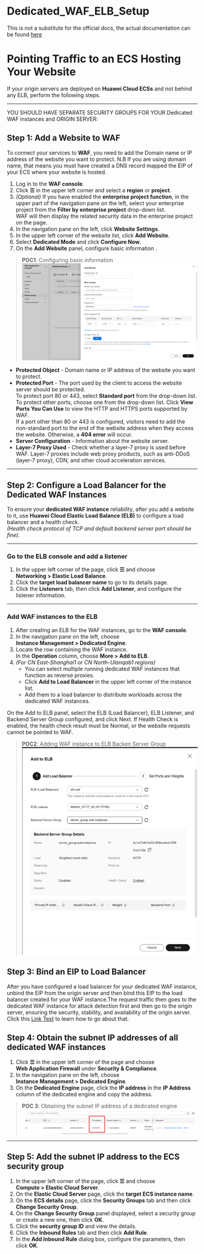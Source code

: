 # Dedicated_WAF_ELB_Setup
This is not a substitute for the official docs, the actual documentation can be found [here](https://support.huaweicloud.com/intl/en-us/usermanual-waf/waf_01_0250.html#section0)
# Pointing Traffic to an ECS Hosting Your Website

If your origin servers are deployed on **Huawei Cloud ECSs** and not behind any ELB, perform the following steps. 

---
YOU SHOULD HAVE SEPARATE SECURITY GROUPS FOR YOUR Dedicated WAF instances and ORIGIN SERVER:

## Step 1: Add a Website to WAF

To connect your services to **WAF**, you need to add the Domain name or IP address of the website you want to protect.
N.B If you are using domain name, that means you must have created a DNS record mapped the EIP of your ECS where your website is hosted. 
1. Log in to the **WAF console**.
2. Click **☰** in the upper left corner and select a **region** or **project**.
3. *(Optional)* If you have enabled the **enterprise project function**, in the upper part of the navigation pane on the left, select your enterprise project from the **Filter by enterprise project** drop-down list.  
   WAF will then display the related security data in the enterprise project on the page.
4. In the navigation pane on the left, click **Website Settings**.
5. In the upper left corner of the website list, click **Add Website**.
6. Select **Dedicated Mode** and click **Configure Now**.
7. On the **Add Website** panel, configure basic information .

> **POC1**: Configuring basic information  
> ![](img/POC_Add_website_WAF.png)

 - **Protected Object** - Domain name or IP address of the website you want to protect.
- **Protected Port** - The port used by the client to access the website server should be protected.  
  To protect port 80 or 443, select **Standard port** from the drop-down list.  
  To protect other ports, choose one from the drop-down list. Click **View Ports You Can Use** to view the HTTP and HTTPS ports supported by WAF.  
  If a port other than 80 or 443 is configured, visitors need to add the non-standard port to the end of the website address when they access the website. Otherwise, a **404 error** will occur.
- **Server Configuration** - Information about the website server.
- **Layer-7 Proxy Used** - Check whether a layer-7 proxy is used before WAF. Layer-7 proxies include web proxy products, such as anti-DDoS (layer-7 proxy), CDN, and other cloud acceleration services.


---
## Step 2: Configure a Load Balancer for the Dedicated WAF Instances

To ensure your **dedicated WAF instance** reliability, after you add a website to it, use **Huawei Cloud Elastic Load Balance (ELB)** to configure a load balancer and a health check.  
*(Health check protocol of TCP and default backend server port should be fine).*

---

### Go to the ELB console and add a listener

1. In the upper left corner of the page, click **☰** and choose  
   **Networking > Elastic Load Balance**.
2. Click the **target load balancer name** to go to its details page.
3. Click the **Listeners** tab, then click **Add Listener**, and configure the listener information.

---

### Add WAF instances to the ELB

1. After creating an ELB for the WAF instances, go to the **WAF console**.
2. In the navigation pane on the left, choose  
   **Instance Management > Dedicated Engine**.
3. Locate the row containing the WAF instance.  
   In the **Operation** column, choose **More > Add to ELB**.
4. *(For CN East-Shanghai1 or CN North-Ulanqab1 regions)*  
   - You can select multiple running dedicated WAF instances that function as reverse proxies.  
   - Click **Add to Load Balancer** in the upper left corner of the instance list.  
   - Add them to a load balancer to distribute workloads across the dedicated WAF instances.


On the Add to ELB panel, select the ELB (Load Balancer), ELB Listener, and Backend Server Group configured, and click Next.
If Health Check is enabled, the health check result must be Normal, or the website requests cannot be pointed to WAF.
> **POC2**: Adding WAF instance to ELB Backen Server Group  
![](img/ADD_WAF_ELB.png)

## Step 3: Bind an EIP to Load Balancer
After you have configured a load balancer for your dedicated WAF instance, unbind the EIP from the origin server and then bind this EIP to the load balancer created for your WAF instance.The request traffic then goes to the dedicated WAF instance for attack detection first and then go to the origin server, ensuring the security, stability, and availability of the origin server. Click this [Link Text](https://support.huaweicloud.com/intl/en-us/usermanual-waf/waf_01_0250.html#section5) to learn how to go about that.
## Step 4: Obtain the subnet IP addresses of all dedicated WAF instances

1. Click **☰** in the upper left corner of the page and choose  
   **Web Application Firewall** under **Security & Compliance**.
2. In the navigation pane on the left, choose  
   **Instance Management > Dedicated Engine**.
3. On the **Dedicated Engine** page, click the **IP address** in the **IP Address** column of the dedicated engine and copy the address.

> **POC 3**: Obtaining the subnet IP address of a dedicated engine  
> ![](img/WAF-IP.png)

---

## Step 5: Add the subnet IP address to the ECS security group

1. In the upper left corner of the page, click **☰** and choose  
   **Compute > Elastic Cloud Server**.
2. On the **Elastic Cloud Server** page, click the **target ECS instance name**.
3. On the **ECS details** page, click the **Security Groups** tab and then click **Change Security Group**.
4. On the **Change Security Group** panel displayed, select a security group or create a new one, then click **OK**.
5. Click the **security group ID** and view the details.
6. Click the **Inbound Rules** tab and then click **Add Rule**.
7. In the **Add Inbound Rule** dialog box, configure the parameters, then click **OK**.

##


